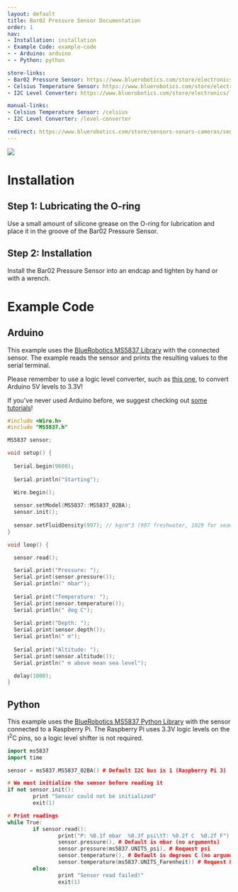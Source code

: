 ```yaml
---
layout: default
title: Bar02 Pressure Sensor Documentation
order: 1
nav:
- Installation: installation
- Example Code: example-code
- - Arduino: arduino
- - Python: python

store-links:
- Bar02 Pressure Sensor: https://www.bluerobotics.com/store/electronics/bar02-sensor-r1-rp/
- Celsius Temperature Sensor: https://www.bluerobotics.com/store/electronics/celsius-sensor-r1/
- I2C Level Converter: https://www.bluerobotics.com/store/electronics/level-converter-r1/

manual-links:
- Celsius Temperature Sensor: /celsius
- I2C Level Converter: /level-converter

redirect: https://www.bluerobotics.com/store/sensors-sonars-cameras/sensors/bar02-sensor-r1-rp/
---
```


<img src="bar-02-1.jpg" class="img-responsive" style="max-width:900px"  />

# Installation

## Step 1: Lubricating the O-ring

Use a small amount of silicone grease on the O-ring for lubrication and place it in the groove of the Bar02 Pressure Sensor. 

## Step 2: Installation

Install the Bar02 Pressure Sensor into an endcap and tighten by hand or with a wrench.

# Example Code

## Arduino

This example uses the [BlueRobotics MS5837 Library](https://github.com/bluerobotics/BlueRobotics_MS5837_Library) with the connected sensor. The example reads the sensor and prints the resulting values to the serial terminal.

Please remember to use a logic level converter, such as [this one](http://bluerobotics.com/store/electronics/level-converter-r1/), to convert Arduino 5V levels to 3.3V!

If you've never used Arduino before, we suggest checking out [some tutorials](https://www.arduino.cc/en/Tutorial/HomePage)!

~~~~~~~~~~ cpp
#include <Wire.h>
#include "MS5837.h"

MS5837 sensor;

void setup() {
  
  Serial.begin(9600);
  
  Serial.println("Starting");
  
  Wire.begin();

  sensor.setModel(MS5837::MS5837_02BA);
  sensor.init();
  
  sensor.setFluidDensity(997); // kg/m^3 (997 freshwater, 1029 for seawater)
}

void loop() {

  sensor.read();

  Serial.print("Pressure: "); 
  Serial.print(sensor.pressure()); 
  Serial.println(" mbar");
  
  Serial.print("Temperature: "); 
  Serial.print(sensor.temperature()); 
  Serial.println(" deg C");
  
  Serial.print("Depth: "); 
  Serial.print(sensor.depth()); 
  Serial.println(" m");
  
  Serial.print("Altitude: "); 
  Serial.print(sensor.altitude()); 
  Serial.println(" m above mean sea level");

  delay(1000);
}
~~~~~~~~~~~~~~~~

## Python

This example uses the [BlueRobotics MS5837 Python Library](https://github.com/bluerobotics/ms5837-python) with the sensor connected to a Raspberry Pi. The Raspberry Pi uses 3.3V logic levels on the I<sup>2</sup>C pins, so a logic level shifter is not required.

~~~~~~~~~~ cpp
import ms5837
import time

sensor = ms5837.MS5837_02BA() # Default I2C bus is 1 (Raspberry Pi 3)

# We must initialize the sensor before reading it
if not sensor.init():
        print "Sensor could not be initialized"
        exit(1)

# Print readings
while True:
        if sensor.read():
                print("P: %0.1f mbar  %0.3f psi\tT: %0.2f C  %0.2f F") % (
                sensor.pressure(), # Default is mbar (no arguments)
                sensor.pressure(ms5837.UNITS_psi), # Request psi
                sensor.temperature(), # Default is degrees C (no arguments)
                sensor.temperature(ms5837.UNITS_Farenheit)) # Request Farenheit
        else:
                print "Sensor read failed!"
                exit(1)
~~~~~~~~~~~~~~~~

